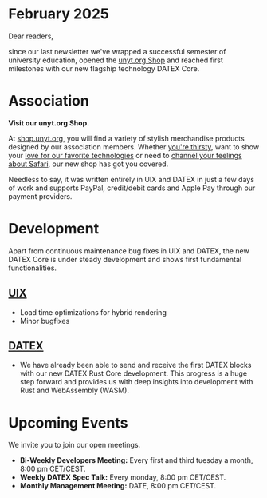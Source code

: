 # February 2025

Dear readers,

since our last newsletter we've wrapped a successful semester of university education,
opened the [unyt.org Shop](https://shop.unyt.org) and reached first milestones with
our new flagship technology DATEX Core.

# Association

**Visit our unyt.org Shop.**

At [shop.unyt.org](https://shop.unyt.org), you will find a variety of stylish merchandise
products designed by our association members. Whether [you're thirsty](https://shop.unyt.org/product/unyt-mug),
want to show your [love for our favorite technologies](https://shop.unyt.org/product/unyt-sweater) or need to
[channel your feelings about Safari](https://shop.unyt.org/product/safari-homies), our new shop has got you covered.

Needless to say, it was written entirely in UIX and DATEX in just a few days of work and supports PayPal,
credit/debit cards and Apple Pay through our payment providers.

# Development
Apart from continuous maintenance bug fixes in UIX and DATEX, the new DATEX Core is under steady development
and shows first fundamental functionalities.

## [UIX](https://github.com/unyt-org/uix/pulls?q=is:closed%20created:YYYY-MM-01..YYYY-MM-DD)
* Load time optimizations for hybrid rendering
* Minor bugfixes

## [DATEX](https://github.com/unyt-org/datex-core-js-legacy/pulls?q=is:closed%20created:YYYY-MM-01..YYYY-MM-DD)
* We have already been able to send and receive the first DATEX blocks with our new DATEX Rust Core development. This progress is a huge step forward and provides us with deep insights into development with Rust and WebAssembly (WASM).

# Upcoming Events 

We invite you to join our open meetings.

* **Bi-Weekly Developers Meeting:** Every first and third tuesday a month, 8:00 pm CET/CEST.
* **Weekly DATEX Spec Talk:** Every monday, 8:00 pm CET/CEST.
* **Monthly Management Meeting:** DATE, 8:00 pm CET/CEST.
